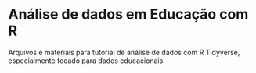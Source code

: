 # Análise de dados em Educação com R

Arquivos e materiais para tutorial de análise de dados com R Tidyverse, especialmente focado para dados educacionais.
